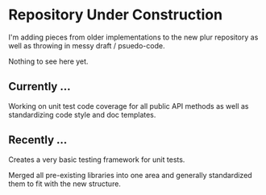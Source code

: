 Repository Under Construction
=============================

I'm adding pieces from older implementations to the new plur repository as well as throwing in messy draft / psuedo-code.

Nothing to see here yet.

Currently ...
-------------

Working on unit test code coverage for all public API methods as well as standardizing code style and doc templates.

Recently ...
------------

Creates a very basic testing framework for unit tests.

Merged all pre-existing libraries into one area and generally standardized them to fit with the new structure.
